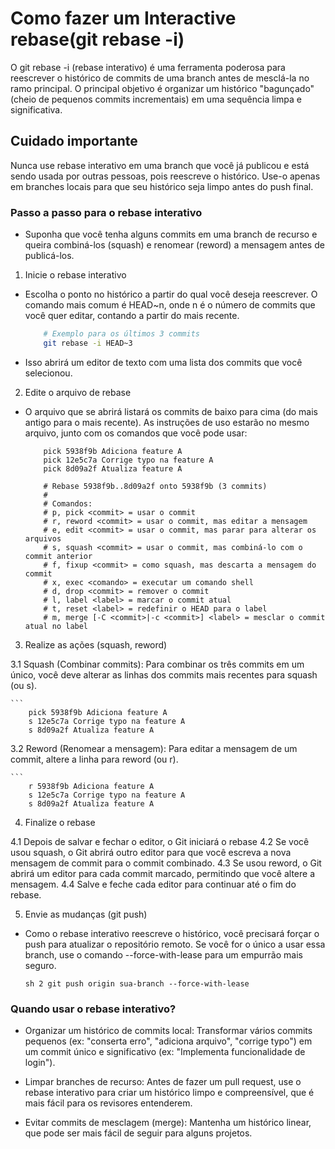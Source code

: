 # Como fazer um Interactive rebase(git rebase -i)

O git rebase -i (rebase interativo) é uma ferramenta poderosa para reescrever o histórico de commits de uma branch antes de mesclá-la no ramo principal. O principal objetivo é organizar um histórico "bagunçado" (cheio de pequenos commits incrementais) em uma sequência limpa e significativa.

## Cuidado importante

Nunca use rebase interativo em uma branch que você já publicou e está sendo usada por outras pessoas, pois reescreve o histórico. Use-o apenas em branches locais para que seu histórico seja limpo antes do push final.

### Passo a passo para o rebase interativo

- Suponha que você tenha alguns commits em uma branch de recurso e queira combiná-los (squash) e renomear (reword) a mensagem antes de publicá-los.

1. Inicie o rebase interativo

- Escolha o ponto no histórico a partir do qual você deseja reescrever. O comando mais comum é HEAD~n, onde n é o número de commits que você quer editar, contando a partir do mais recente.

    ```sh
        # Exemplo para os últimos 3 commits
        git rebase -i HEAD~3

- Isso abrirá um editor de texto com uma lista dos commits que você selecionou.

2. Edite o arquivo de rebase

- O arquivo que se abrirá listará os commits de baixo para cima (do mais antigo para o mais recente). As instruções de uso estarão no mesmo arquivo, junto com os comandos que você pode usar:

    ```
        pick 5938f9b Adiciona feature A
        pick 12e5c7a Corrige typo na feature A
        pick 8d09a2f Atualiza feature A

        # Rebase 5938f9b..8d09a2f onto 5938f9b (3 commits)
        #
        # Comandos:
        # p, pick <commit> = usar o commit
        # r, reword <commit> = usar o commit, mas editar a mensagem
        # e, edit <commit> = usar o commit, mas parar para alterar os arquivos
        # s, squash <commit> = usar o commit, mas combiná-lo com o commit anterior
        # f, fixup <commit> = como squash, mas descarta a mensagem do commit
        # x, exec <comando> = executar um comando shell
        # d, drop <commit> = remover o commit
        # l, label <label> = marcar o commit atual
        # t, reset <label> = redefinir o HEAD para o label
        # m, merge [-C <commit>|-c <commit>] <label> = mesclar o commit atual no label

3. Realize as ações (squash, reword)

3.1 Squash (Combinar commits): Para combinar os três commits em um único, você deve alterar as linhas dos commits mais recentes para squash (ou s).

    ```
        pick 5938f9b Adiciona feature A
        s 12e5c7a Corrige typo na feature A
        s 8d09a2f Atualiza feature A

3.2 Reword (Renomear a mensagem): Para editar a mensagem de um commit, altere a linha para reword (ou r).

    ```
        r 5938f9b Adiciona feature A
        s 12e5c7a Corrige typo na feature A
        s 8d09a2f Atualiza feature A

4. Finalize o rebase

4.1 Depois de salvar e fechar o editor, o Git iniciará o rebase
4.2 Se você usou squash, o Git abrirá outro editor para que você escreva a nova mensagem de commit para o commit combinado.
4.3 Se usou reword, o Git abrirá um editor para cada commit marcado, permitindo que você altere a mensagem.
4.4 Salve e feche cada editor para continuar até o fim do rebase.

5. Envie as mudanças (git push)

- Como o rebase interativo reescreve o histórico, você precisará forçar o push para atualizar o repositório remoto. Se você for o único a usar essa branch, use o comando --force-with-lease para um empurrão mais seguro.

    `sh
        2 git push origin sua-branch --force-with-lease `

### Quando usar o rebase interativo?

* Organizar um histórico de commits local: Transformar vários commits pequenos (ex: "conserta erro", "adiciona arquivo", "corrige typo") em um commit único e significativo (ex: "Implementa funcionalidade de login").

* Limpar branches de recurso: Antes de fazer um pull request, use o rebase interativo para criar um histórico limpo e compreensível, que é mais fácil para os revisores entenderem.

* Evitar commits de mesclagem (merge): Mantenha um histórico linear, que pode ser mais fácil de seguir para alguns projetos.

